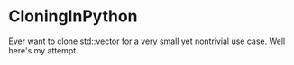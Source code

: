 # CloningInPython
Ever want to clone std::vector for a very small yet nontrivial use case. Well here's my attempt.
